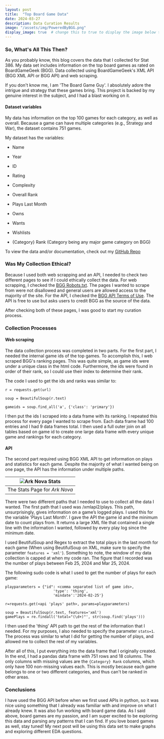 ```yaml
---
layout: post
title:  "Top Board Game Data" 
date: 2024-03-27
description: Data Curation Results   
image: "/assets/img/PoweredByBGG.png"
display_image: true  # change this to true to display the image below the banner 
---
```


### So, What's All This Then?

As you probably know, this blog covers the data that I collected for Stat 386. My data set includes information on the top board games as rated on BoardGameGeek (BGG). Data collected using BoardGameGeek's XML API (BGG XML API or BGG API) and web scraping.

If you don't know me, I am 'The Board Game Guy'. I absolutely adore the intrigue and strategy that these games bring. This project is backed by my genuine interest in the subject, and I had a blast working on it.

#### Dataset variables

My data has information on the top 100 games for each category, as well as overall. Because a game can have multiple categories (e.g., Strategy and War), the dataset contains 751 games.

My dataset has the variables:

- Name

- Year

- ID

- Rating

- Complexity

- Overall Rank

- Plays Last Month

- Owns

- Wants

- Wishlists

- {Category} Rank (Category being any major game category on BGG)

To view the data and/or documentation, check out my [GitHub Repo](https://github.com/cchristensn/datacuration)

### Was My Collection Ethical?

Because I used both web scrapping and an API, I needed to check two different pages to see if I could ethically collect the data. For web scrapping, I checked the [BGG Robots.txt](https://boardgamegeek.com/robots.txt). The pages I wanted to scrape from were not disallowed and general users are allowed access to the majority of the site. For the API, I checked the [BGG API Terms of Use](https://boardgamegeek.com/wiki/page/XML_API_Terms_of_Use). The API is free to use but asks users to credit BGG as the source of the data.

After checking both of these pages, I was good to start my curation process.

### Collection Processes

#### Web scraping

The data collection process was completed in two parts. For the first part, I needed the internal game ids of the top games. To accomplish this, I web scraped BGG's ranking pages. This was quite simple, as game ids were under a unique class in the html code. Furthermore, the ids were found in order of their rank, so I could use their index to determine their rank.

The code I used to get the ids and ranks was similar to:

```
r = requests.get(url)

soup = BeautifulSoup(r.text)

gameids = soup.find_all('a', {'class': 'primary'})

```

I then put the ids I scraped into a data frame with its ranking. I repeated this process for every page I wanted to scrape from. Each data frame had 100 entries and I had 9 data frames total. I then used a full outer join on all tables based on game id to create one large data frame with every unique game and rankings for each category.

#### API

The second part required using BGG XML API to get information on plays and statistics for each game. Despite the majority of what I wanted being on one page, the API has the information under multiple paths.

|![Ark Nova Stats]({{site.url}}{{site.baseurl}}/assets/img/ArkNovaStats.png)|
|:--:| 
| The Stats Page for *Ark Nova* |

There were two different paths that I needed to use to collect all the data I wanted. The first path that I used was /xmlapi2/plays. This path, unsurprisingly, gives information on a game’s logged plays. I used this for the variable 'Plays Last Month'. I gave the API the game id and the minimum date to count plays from. It returns a large XML file that contained a single line with the information I wanted, followed by every play log since the minimum date.

 I used BeutifulSoup and Regex to extract the total plays in the last month for each game (When using BeutifulSoup on XML, make sure to specify the parameter `features = 'xml'`). Something to note, the window of my data collection is capped at when my code ran. The figure that I recorded was the number of plays between Feb 25, 2024 and Mar 25, 2024.

 The following sudo code is what I used to get the number of plays for each game:

```
playparameters = {"id": <comma separated list of game ids>, 
                      'type': 'thing',
                      'mindate':'2024-02-25'}

r=requests.get(<api 'plays' path>, params=playparameters)

soup = BeautifulSoup(r.text, features='xml')
gamePlays = re.findall('total="(\d+)"', str(soup.find('plays')))
```

I then used the 'thing' API path to get the rest of the information that I needed. For my purposes, I also needed to specify the parameter `stats=1`. The process was similar to what I did for getting the number of plays, and allowed me to collect the rest of my variables.

After all of this, I put everything into the data frame that I originally created. In the end, I had a pandas data frame with 751 rows and 18 columns. The only columns with missing values are the `{Category} Rank` columns, which only have 100 non-missing values each. This is mostly because each game belongs to one or two different categories, and thus can't be ranked in other areas.

### Conclusions

I have used the BGG API before when we first used APIs in python, so it was nice using something that I already was familiar with and improve on what I already knew. It was also fun working with board game data. As I said above, board games are my passion, and I am super excited to be exploring this data and parsing any patterns that I can find. If you love board games as well, stay tuned! My next post will be using this data set to make graphs and exploring different EDA questions.
